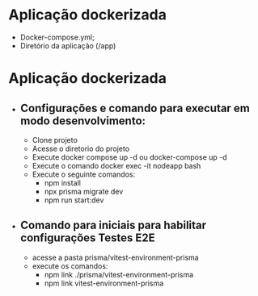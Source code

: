 # Aplicação dockerizada
- Docker-compose.yml;
- Diretório da aplicação (/app)

# Aplicação dockerizada
- ## Configurações e comando para executar em modo desenvolvimento:
  - Clone projeto
  - Acesse o diretorio do projeto
  - Execute docker compose up -d ou docker-compose up -d
  - Execute o comando docker exec -it nodeapp bash
  - Execute o seguinte comandos:
    - npm install
    - npx prisma migrate dev
    - npm run start:dev
- ## Comando para iniciais para habilitar configurações Testes E2E
  - acesse a pasta prisma/vitest-environment-prisma
  - execute os comandos:
    - npm link ./prisma/vitest-environment-prisma
    - npm link vitest-environment-prisma

